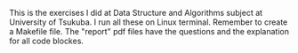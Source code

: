 This is the exercises I did at Data Structure and Algorithms subject at University of Tsukuba.
I run all these on Linux terminal. Remember to create a Makefile file.
The "report" pdf files have the questions and the explanation for all code blockes.
